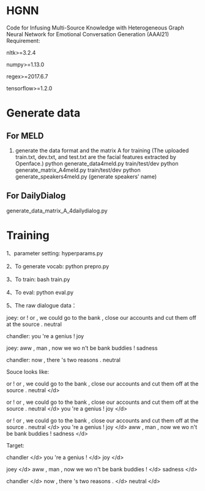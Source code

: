 # HGNN
Code for Infusing Multi-Source Knowledge with Heterogeneous Graph Neural Network for Emotional Conversation Generation (AAAI21)
Requirement: 

nltk>=3.2.4

numpy>=1.13.0

regex>=2017.6.7

tensorflow>=1.2.0
# Generate data
## For MELD
1. generate the data format and the matrix A for training 
(The uploaded train.txt, dev.txt, and test.txt are the facial features extracted by Openface.)
python generate_data4meld.py train/test/dev
python generate_matrix_A4meld.py train/test/dev
python generate_speakers4meld.py (generate speakers' name)
## For DailyDialog
generate_data_matrix_A_4dailydialog.py

# Training
1、parameter setting:
hyperparams.py



2、To generate vocab:
python prepro.py


3、To train:
bash train.py


4、To eval:
python eval.py


5、The raw dialogue data：

joey: or ! or , we could go to the bank , close our accounts and cut them off at the source .		neutral

chandler: you 're a genius !	joy

joey: aww , man , now we wo n't be bank buddies !	sadness

chandler: now , there 's two reasons .	neutral

Souce looks like:

or ! or , we could go to the bank , close our accounts and cut them off at the source .		neutral  \</d\>  

or ! or , we could go to the bank , close our accounts and cut them off at the source .		neutral  \</d\>  you 're a genius !		joy  \</d\>  

or ! or , we could go to the bank , close our accounts and cut them off at the source .		neutral  \</d\>  you 're a genius !		joy  \</d\>  aww , man , now we wo n't be bank buddies !		sadness  \</d\>  

Target:

chandler  \</d\>  you 're a genius !  \</d\>  joy  \</d\> 

joey  \</d\>  aww , man , now we wo n't be bank buddies !  \</d\>  sadness  \</d\>  

chandler  \</d\>  now , there 's two reasons .  \</d\>  neutral  \</d\>  
